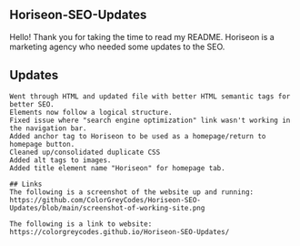 ## Horiseon-SEO-Updates

Hello! Thank you for taking the time to read my README. Horiseon is a marketing agency who needed some updates to the SEO. 

## Updates
```
Went through HTML and updated file with better HTML semantic tags for better SEO.
Elements now follow a logical structure.
Fixed issue where "search engine optimization" link wasn't working in the navigation bar.
Added anchor tag to Horiseon to be used as a homepage/return to homepage button.
Cleaned up/consolidated duplicate CSS
Added alt tags to images.
Added title element name "Horiseon" for homepage tab.

## Links
The following is a screenshot of the website up and running: https://github.com/ColorGreyCodes/Horiseon-SEO-Updates/blob/main/screenshot-of-working-site.png

The following is a link to website: https://colorgreycodes.github.io/Horiseon-SEO-Updates/
